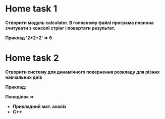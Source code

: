 # ****Home task 1****

**Створити модуль calculator. В головному файлі програма повинна зчитувати з консолі стрінг і повертати результат.**

**Приклад ‘2*2+2’ => 6**

# ****Home task 2****

**Створити систему для динамічного повернення розкладу для різних навчальних днів**

**Приклад:**

**Понеділок =>**

- **Прикладний мат. аналіз**
- **C++**
